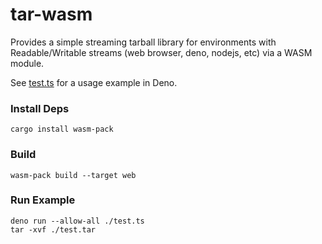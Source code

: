 # tar-wasm

Provides a simple streaming tarball library for environments with Readable/Writable streams (web browser, deno, nodejs, etc) via a WASM module.

See [test.ts](test.ts) for a usage example in Deno.

### Install Deps
```
cargo install wasm-pack
```

### Build
```
wasm-pack build --target web
```

### Run Example
```
deno run --allow-all ./test.ts
tar -xvf ./test.tar
```